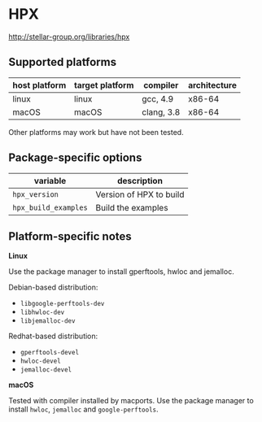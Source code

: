 HPX
===
http://stellar-group.org/libraries/hpx


Supported platforms
-------------------

| host platform | target platform | compiler   | architecture |
| ------------- | --------------- | ---------- | ------------ |
| linux         | linux           | gcc, 4.9   | x86-64       |
| macOS         | macOS           | clang, 3.8 | x86-64       |

Other platforms may work but have not been tested.


Package-specific options
------------------------

| variable                       | description                                 |
| ------------------------------ | --------------------------------------------|
| `hpx_version`                  | Version of HPX to build                     |
| `hpx_build_examples`           | Build the examples                          |


Platform-specific notes
-----------------------
**Linux**

Use the package manager to install gperftools, hwloc and jemalloc.

Debian-based distribution:
- `libgoogle-perftools-dev`
- `libhwloc-dev`
- `libjemalloc-dev`

Redhat-based distribution:
- `gperftools-devel`
- `hwloc-devel`
- `jemalloc-devel`


**macOS**

Tested with compiler installed by macports. Use the package manager to
install `hwloc`, `jemalloc` and `google-perftools`.
